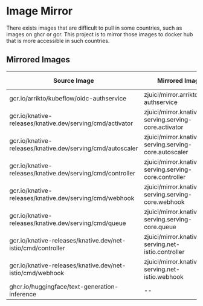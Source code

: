 # Image Mirror

There exists images that are difficult to pull in some countries, such as images on ghcr or gcr. This project is to mirror those images to docker hub that is more accessible in such countries.

## Mirrored Images

Source Image | Mirrored Image | Latest Tag | Status | Original Repo
--- | --- | --- | --- | ---
gcr.io/arrikto/kubeflow/oidc-authservice | zjuici/mirror.arrikto.oidc-authservice | 0c4ea9a | [![CI](https://github.com/ZJUICI/image-mirror/actions/workflows/oidc-authservice.yml/badge.svg)](https://github.com/ZJUICI/image-mirror/actions/workflows/oidc-authservice.yml) | <https://github.com/arrikto/oidc-authservice/>
gcr.io/knative-releases/knative.dev/serving/cmd/activator | zjuici/mirror.knative-serving.serving-core.activator | v1.11.0 | [![CI](https://github.com/ZJUICI/image-mirror/actions/workflows/knative-serving-activator.yml/badge.svg)](https://github.com/ZJUICI/image-mirror/actions/workflows/knative-serving-activator.yml) | <https://github.com/knative/serving/>
gcr.io/knative-releases/knative.dev/serving/cmd/autoscaler | zjuici/mirror.knative-serving.serving-core.autoscaler | v1.11.0 | [![CI](https://github.com/ZJUICI/image-mirror/actions/workflows/knative-serving-autoscaler.yml/badge.svg)](https://github.com/ZJUICI/image-mirror/actions/workflows/knative-serving-autoscaler.yml) | <https://github.com/knative/serving/>
gcr.io/knative-releases/knative.dev/serving/cmd/controller | zjuici/mirror.knative-serving.serving-core.controller | v1.11.0 | [![CI](https://github.com/ZJUICI/image-mirror/actions/workflows/knative-serving-controller.yml/badge.svg)](https://github.com/ZJUICI/image-mirror/actions/workflows/knative-serving-controller.yml) | <https://github.com/knative/serving/>
gcr.io/knative-releases/knative.dev/serving/cmd/webhook | zjuici/mirror.knative-serving.serving-core.webhook | v1.11.0 | [![CI](https://github.com/ZJUICI/image-mirror/actions/workflows/knative-serving-webhook.yml/badge.svg)](https://github.com/ZJUICI/image-mirror/actions/workflows/knative-serving-webhook.yml) | <https://github.com/knative/serving/>
gcr.io/knative-releases/knative.dev/serving/cmd/queue | zjuici/mirror.knative-serving.serving-core.queue | v1.11.0 | [![CI](https://github.com/ZJUICI/image-mirror/actions/workflows/knative-serving-queue.yml/badge.svg)](https://github.com/ZJUICI/image-mirror/actions/workflows/knative-serving-queue.yml) | <https://github.com/knative/serving/>
gcr.io/knative-releases/knative.dev/net-istio/cmd/controller | zjuici/mirror.knative-serving.net-istio.controller | v1.11.0 | [![CI](https://github.com/ZJUICI/image-mirror/actions/workflows/knative-serving-net-istio-controller.yml/badge.svg)](https://github.com/ZJUICI/image-mirror/actions/workflows/knative-serving-net-istio-controller.yml) | <https://github.com/knative-extensions/net-istio/>
gcr.io/knative-releases/knative.dev/net-istio/cmd/webhook | zjuici/mirror.knative-serving.net-istio.webhook | v1.11.0 | [![CI](https://github.com/ZJUICI/image-mirror/actions/workflows/knative-serving-net-istio-webhook.yml/badge.svg)](https://github.com/ZJUICI/image-mirror/actions/workflows/knative-serving-net-istio-webhook.yml) | <https://github.com/knative-extensions/net-istio/>
ghcr.io/huggingface/text-generation-inference | -- | -- | [![CI](https://github.com/ZJUICI/image-mirror/actions/workflows/tgi.yml/badge.svg)](https://github.com/ZJUICI/image-mirror/actions/workflows/tgi.yml) | <https://github.com/huggingface/text-generation-inference/>
